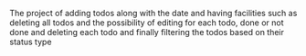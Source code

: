The project of adding todos along with the date and having facilities such as deleting all todos and the possibility of editing for each todo, done or not done and deleting each todo and finally filtering the todos based on their status type
